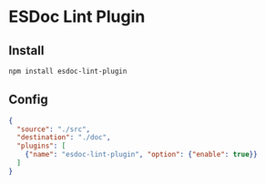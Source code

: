 # ESDoc Lint Plugin
## Install
```bash
npm install esdoc-lint-plugin
```

## Config
```json
{
  "source": "./src",
  "destination": "./doc",
  "plugins": [
    {"name": "esdoc-lint-plugin", "option": {"enable": true}}
  ]
}
```



